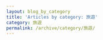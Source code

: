 ```yaml
---
layout: blog_by_category
title: 'Articles by category: 旅遊'
category: 旅遊
permalink: /archive/category/旅遊/
---
```

